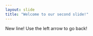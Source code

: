 ```yaml
---
layout: slide
title: "Welcome to our second slide!"
---
```

New line!
Use the left arrow to go back!
